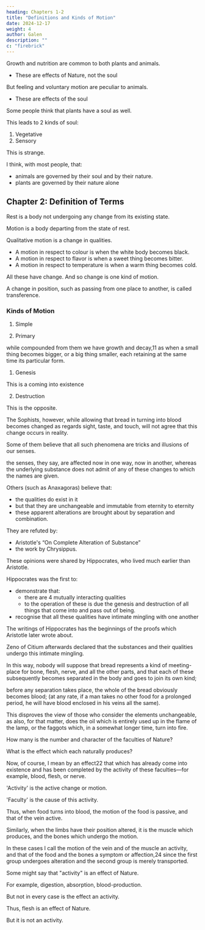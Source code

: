 ```yaml
---
heading: Chapters 1-2
title: "Definitions and Kinds of Motion"
date: 2024-12-17
weight: 4
author: Galen
description: ""
c: "firebrick"
---
```


<!-- GALEN
ON THE NATURAL FACULTIES
WITH AN ENGLISH TRANSLATION BY
ARTHUR JOHN BROCK, M.D.
EDINBURGH -->


Growth and nutrition are common to both plants and animals.
- These are effects of Nature, not the soul

But feeling and voluntary motion are peculiar to animals.
- These are effects of the soul

Some people think that plants have a soul as well.

This leads to 2 kinds of soul:

1. Vegetative
2. Sensory

This is strange.

I think, with most people, that:
- animals are governed by their soul and by their nature.
- plants are governed by their nature alone


## Chapter 2: Definition of Terms

Rest is a body not undergoing any change from its existing state.

Motion is a body departing from the state of rest. 

<!-- in any respect we then say that in this respect it undergoes motion.9 Accordingly, when it departs in various ways from its pre-existing state, it will be said to undergo various kinds of motion.  -->

Qualitative motion is a change in qualities.
- A motion in respect to colour is when the white body becomes black.
- A motion in respect to flavor is when a sweet thing becomes bitter.
- A motion in respect to temperature is when a warm thing becomes cold.

All these have change. And so change is one kind of motion. 

A change in position, such as passing from one place to another, is called transference.


### Kinds of Motion

1. Simple

2. Primary

while compounded from them we have growth and decay,11 as when a small thing becomes bigger, or a big thing smaller, each retaining at the same time its particular form.


1. Genesis 

This is a coming into existence

2. Destruction

This is the opposite.

<!-- Common to all kinds of motion is change from the pre-existing state, while common to all conditions of rest is retention of the pre-existing state.  -->

The Sophists, however, while allowing that bread in turning into blood becomes changed as regards sight, taste, and touch, will not agree that this change occurs in reality.

Some of them believe that all such phenomena are tricks and illusions of our senses.

 the senses, they say, are affected now in one way, now in another, whereas the underlying substance does not admit of any of these changes to which the names are given. 

Others (such as Anaxagoras) believe that:
- the qualities do exist in it
- but that they are unchangeable and immutable from eternity to eternity
- these apparent alterations are brought about by separation and combination.

<!-- Now, if I were to go out of my way to confute these people, my subsidiary task would be greater than my main one.  -->

They are refuted by:
- Aristotle's “On Complete Alteration of Substance” 
- the work by Chrysippus.

These opinions were shared by Hippocrates, who lived much earlier than Aristotle.

Hippocrates was the first to:
- demonstrate that:
  - there are 4 mutually interacting qualities
  - to the operation of these is due the genesis and destruction of all things that come into and pass out of being.
- recognise that all these qualities have intimate mingling with one another



The writings of Hippocrates has the beginnings of the proofs which Aristotle later wrote about.

Zeno of Citium afterwards declared that the substances and their qualities undergo this intimate mingling.

<!-- as , I do not think it necessary to go further into this question in the present treatise;17 for immediate purposes we only need to recognize the complete alteration of substance.  -->

In this way, nobody will suppose that bread represents a kind of meeting-place for bone, flesh, nerve, and all the other parts, and that each of these subsequently becomes separated in the body and goes to join its own kind; 

before any separation takes place, the whole of the bread obviously becomes blood; (at any rate, if a man takes no other food for a prolonged period, he will have blood enclosed in his veins all the same).

This disproves the view of those who consider the elements unchangeable, as also, for that matter, does the oil which is entirely used up in the flame of the lamp, or the faggots which, in a somewhat longer time, turn into fire.

How many is the number and character of the faculties of Nature?

What is the effect which each naturally produces?

Now, of course, I mean by an effect22 that which has already come into existence and has been completed by the activity of these faculties—for example, blood, flesh, or nerve. 

'Activity' is the active change or motion.

'Faculty' is the cause of this activity. 

Thus, when food turns into blood, the motion of the food is passive, and that of the vein active.

Similarly, when the limbs have their position altered, it is the muscle which produces, and the bones which undergo the motion.

In these cases I call the motion of the vein and of the muscle an activity, and that of the food and the bones a symptom or affection,24 since the first group undergoes alteration and the second group is merely transported. 

Some might say that "activity" is an effect of Nature.

For example, digestion, absorption, blood-production.

But not in every case is the effect an activity.

Thus, flesh is an effect of Nature.

But it is not an activity. 


